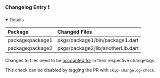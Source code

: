 ### Changelog Entry :exclamation:

<details open>
<summary>
Details
</summary>

| Package | Changed Files |
| :--- | :--- |
| package:package1 | pkgs/package1/bin/package1.dart |
| package:package2 | pkgs/package2/lib/anotherLib.dart |

Changes to files need to be [accounted for](https://github.com/dart-lang/ecosystem/wiki/Changelog) in their respective changelogs.


This check can be disabled by tagging the PR with `skip-changelog-check`.
</details>

